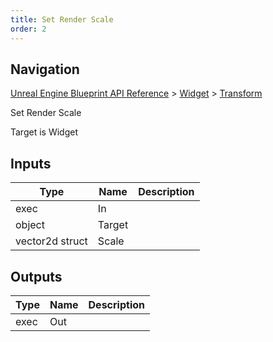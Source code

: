 ```yaml
---
title: Set Render Scale
order: 2
---
```

## Navigation

[Unreal Engine Blueprint API Reference](https://dev.epicgames.com/documentation/en-us/unreal-engine/BlueprintAPI) > [Widget](https://dev.epicgames.com/documentation/en-us/unreal-engine/BlueprintAPI/Widget) > [Transform](https://dev.epicgames.com/documentation/en-us/unreal-engine/BlueprintAPI/Widget/Transform)

Set Render Scale

Target is Widget

## Inputs

| Type | Name | Description |
| --- | --- | --- |
| exec | In |  |
| object | Target |  |
| vector2d struct | Scale |  |

## Outputs

| Type | Name | Description |
| --- | --- | --- |
| exec | Out |  |
